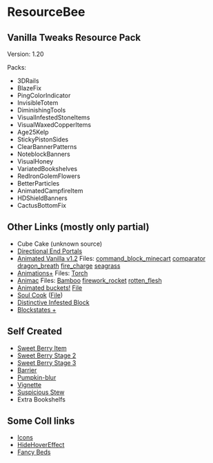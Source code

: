 
# ResourceBee

## Vanilla Tweaks Resource Pack

Version: 1.20

Packs:

- 3DRails
- BlazeFix
- PingColorIndicator
- InvisibleTotem
- DiminishingTools
- VisualInfestedStoneItems
- VisualWaxedCopperItems
- Age25Kelp
- StickyPistonSides
- ClearBannerPatterns
- NoteblockBanners
- VisualHoney
- VariatedBookshelves
- RedIronGolemFlowers
- BetterParticles
- AnimatedCampfireItem
- HDShieldBanners
- CactusBottomFix

## Other Links (mostly only partial)

- Cube Cake (unknown source)
- [Directional End Portals](https://www.planetminecraft.com/texture-pack/directional-end-portals/)
- [Animated Vanilla v1.2](https://www.planetminecraft.com/texture-pack/animated-vanilla-work-in-progress/)
Files: [command_block_minecart](assets/minecraft/textures/item/command_block_minecart.png)
[comparator](assets/minecraft/textures/item/comparator.png)
[dragon_breath](assets/minecraft/textures/item/dragon_breath.png)
[fire_charge](assets/minecraft/textures/item/fire_charge.png)
[seagrass](assets/minecraft/textures/item/seagrass.png)
- [Animations+](https://www.planetminecraft.com/texture-pack/animations-4551532/) Files: [Torch](assets/minecraft/textures/block/torch.png)
- [Animac](https://www.planetminecraft.com/texture-pack/animac/) Files: [Bamboo](assets/minecraft/textures/item/bamboo.png)
[firework_rocket](assets/minecraft/textures/item/firework_rocket.png)
[rotten_flesh](/assets/minecraft/textures/item/rotten_flesh.png)
- [Animated buckets!](https://modrinth.com/resourcepack/animated-buckets/version/1) [File](/assets/minecraft/textures/item/tadpole_bucket.png)
- [Soul Cook](https://www.planetminecraft.com/texture-pack/soul-cook/) ([File](assets/minecraft/textures/block/blast_furnace_front_on.png))
- [Distinctive Infested Block](https://modrinth.com/resourcepack/dib/version/4nFwvYmE)
- [Blockstates +](https://modrinth.com/resourcepack/blockstates/version/1.4)

## Self Created

- [Sweet Berry Item](assets/minecraft/textures/item/sweet_berries.png)
- [Sweet Berry Stage 2](assets/minecraft/textures/block/sweet_berry_bush_stage2.png)
- [Sweet Berry Stage 3](assets/minecraft/textures/block/sweet_berry_bush_stage3.png)
- [Barrier](assets/minecraft/textures/item/barrier.png)
- [Pumpkin-blur](assets/minecraft/textures/misc/pumpkinblur.png)
- [Vignette](assets/minecraft/textures/misc/vignette.png)
- [Suspicious Stew](assets/minecraft/textures/item/suspicious_stew.png)
- Extra Bookshelfs

## Some Coll links

- [Icons](https://modrinth.com/resourcepack/icons)
- [HideHoverEffect](https://modrinth.com/resourcepack/hidehovereffect/gallery)
- [Fancy Beds](https://modrinth.com/resourcepack/fancy-beds)